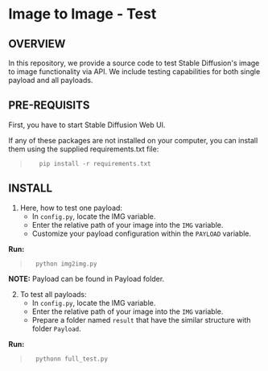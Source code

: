 # Image to Image - Test 

## OVERVIEW 
In this repository, we provide a source code to test Stable Diffusion's image to image functionality via API. We include testing capabilities for both single payload and all payloads. 

## PRE-REQUISITS 
First, you have to start Stable Diffusion Web UI. 

If any of these packages are not installed on your computer, you can install them using the supplied requirements.txt file: 
>        pip install -r requirements.txt

## INSTALL 
1. Here, how to test one payload: 
    * In `config.py`, locate the IMG variable.
    * Enter the relative path of your image into the `IMG` variable.
    * Customize your payload configuration within the `PAYLOAD` variable.

**Run:**
>       python img2img.py 

**NOTE:** Payload can be found in Payload folder. 

2. To test all payloads: 
    * In `config.py`, locate the IMG variable.
    * Enter the relative path of your image into the `IMG` variable.
    * Prepare a folder named `result` that have the similar structure with folder `Payload`. 

**Run:**
>       pythonn full_test.py 






